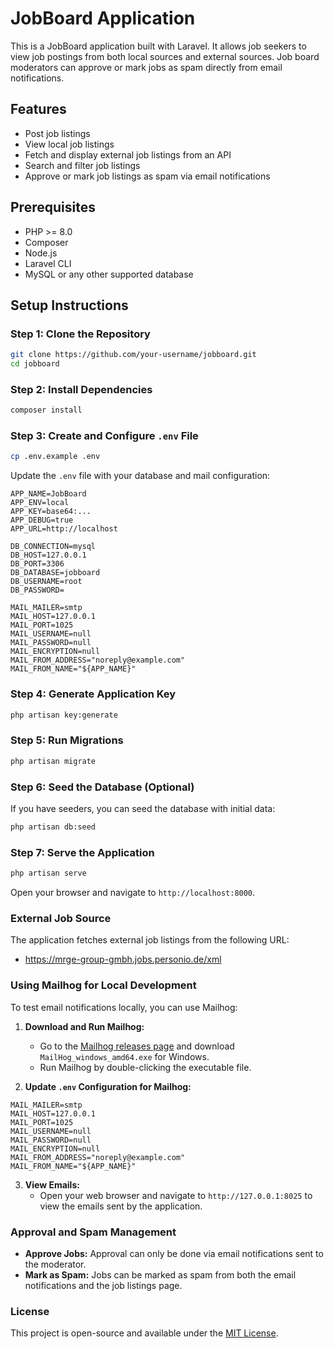 
# JobBoard Application

This is a JobBoard application built with Laravel. It allows job seekers to view job postings from both local sources and external sources. Job board moderators can approve or mark jobs as spam directly from email notifications.

## Features

- Post job listings
- View local job listings
- Fetch and display external job listings from an API
- Search and filter job listings
- Approve or mark job listings as spam via email notifications

## Prerequisites

- PHP >= 8.0
- Composer
- Node.js
- Laravel CLI
- MySQL or any other supported database

## Setup Instructions

### Step 1: Clone the Repository

```bash
git clone https://github.com/your-username/jobboard.git
cd jobboard
```

### Step 2: Install Dependencies

```bash
composer install
```

### Step 3: Create and Configure `.env` File

```bash
cp .env.example .env
```

Update the `.env` file with your database and mail configuration:

```env
APP_NAME=JobBoard
APP_ENV=local
APP_KEY=base64:...
APP_DEBUG=true
APP_URL=http://localhost

DB_CONNECTION=mysql
DB_HOST=127.0.0.1
DB_PORT=3306
DB_DATABASE=jobboard
DB_USERNAME=root
DB_PASSWORD=

MAIL_MAILER=smtp
MAIL_HOST=127.0.0.1
MAIL_PORT=1025
MAIL_USERNAME=null
MAIL_PASSWORD=null
MAIL_ENCRYPTION=null
MAIL_FROM_ADDRESS="noreply@example.com"
MAIL_FROM_NAME="${APP_NAME}"
```

### Step 4: Generate Application Key

```bash
php artisan key:generate
```

### Step 5: Run Migrations

```bash
php artisan migrate
```

### Step 6: Seed the Database (Optional)

If you have seeders, you can seed the database with initial data:

```bash
php artisan db:seed
```

### Step 7: Serve the Application

```bash
php artisan serve
```

Open your browser and navigate to `http://localhost:8000`.

### External Job Source

The application fetches external job listings from the following URL:
- https://mrge-group-gmbh.jobs.personio.de/xml

### Using Mailhog for Local Development

To test email notifications locally, you can use Mailhog:

1. **Download and Run Mailhog:**
   - Go to the [Mailhog releases page](https://github.com/mailhog/MailHog/releases) and download `MailHog_windows_amd64.exe` for Windows.
   - Run Mailhog by double-clicking the executable file.

2. **Update `.env` Configuration for Mailhog:**

```env
MAIL_MAILER=smtp
MAIL_HOST=127.0.0.1
MAIL_PORT=1025
MAIL_USERNAME=null
MAIL_PASSWORD=null
MAIL_ENCRYPTION=null
MAIL_FROM_ADDRESS="noreply@example.com"
MAIL_FROM_NAME="${APP_NAME}"
```

3. **View Emails:**
   - Open your web browser and navigate to `http://127.0.0.1:8025` to view the emails sent by the application.

### Approval and Spam Management

- **Approve Jobs:** Approval can only be done via email notifications sent to the moderator.
- **Mark as Spam:** Jobs can be marked as spam from both the email notifications and the job listings page.

### License

This project is open-source and available under the [MIT License](LICENSE).
